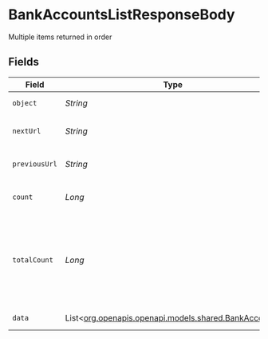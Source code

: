 # BankAccountsListResponseBody

Multiple items returned in order


## Fields

| Field                                                                                                   | Type                                                                                                    | Required                                                                                                | Description                                                                                             |
| ------------------------------------------------------------------------------------------------------- | ------------------------------------------------------------------------------------------------------- | ------------------------------------------------------------------------------------------------------- | ------------------------------------------------------------------------------------------------------- |
| `object`                                                                                                | *String*                                                                                                | :heavy_minus_sign:                                                                                      | Value is resource type.                                                                                 |
| `nextUrl`                                                                                               | *String*                                                                                                | :heavy_minus_sign:                                                                                      | Url of next page of items in list.                                                                      |
| `previousUrl`                                                                                           | *String*                                                                                                | :heavy_minus_sign:                                                                                      | Url of previous page of items in list.                                                                  |
| `count`                                                                                                 | *Long*                                                                                                  | :heavy_minus_sign:                                                                                      | number of resources in a set                                                                            |
| `totalCount`                                                                                            | *Long*                                                                                                  | :heavy_minus_sign:                                                                                      | Indicates the total number of records. Provided when the request specifies an "include" query parameter |
| `data`                                                                                                  | List<[org.openapis.openapi.models.shared.BankAccount](../../models/shared/BankAccount.md)>              | :heavy_minus_sign:                                                                                      | list of bank_accounts                                                                                   |